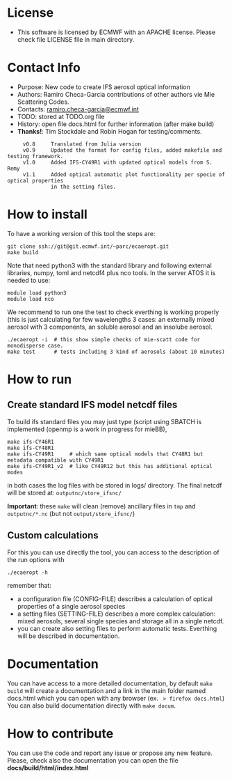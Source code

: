 
# License
  - This software is licensed by ECMWF with an APACHE license. Please check file LICENSE file in main directory.

# Contact Info

  - Purpose:  New code to create IFS aerosol optical information
  - Authors:  Ramiro Checa-Garcia
              contributions of other authors vie Mie Scattering Codes.
  - Contacts: ramiro.checa-garcia@ecmwf.int
  - TODO:     stored at TODO.org file
  - History:  open file docs.html for further information (after make build)
  - **Thanks!**:   Tim Stockdale and Robin Hogan for testing/comments.

```
     v0.8     Translated from Julia version
     v0.9     Updated the format for config files, added makefile and testing framework.
     v1.0     Added IFS-CY49R1 with updated optical models from S. Remy
     v1.1     Added optical automatic plot functionality per specie of optical properties 
              in the setting files. 
```

# How to install

To have a working version of this tool the steps are:

```
git clone ssh://git@git.ecmwf.int/~parc/ecaeropt.git
make build
```

Note that need python3 with the standard library and following external libraries, numpy, toml and netcdf4 plus nco tools. In the server ATOS it is needed to use:
```
module load python3
module load nco
```

We recommend to run one the test to check everthing is working properly (this is just calculating for few wavelengths 3 cases: an externally mixed aerosol with 3 components, an soluble aerosol and an insolube aerosol.

```
./ecaeropt -i  # this show simple checks of mie-scatt code for monodisperse case.
make test      # tests including 3 kind of aerosols (about 10 minutes)
```

# How to run

## Create standard IFS model netcdf files

To build ifs standard files you may just type (script using SBATCH is implemented (openmp is a work in progress for mieBB),

```
make ifs-CY46R1
make ifs-CY48R1
make ifs-CY49R1     # which same optical models that CY48R1 but metadata compatible with CY49R1
make ifs-CY49R1_v2  # like CY49R12 but this has additional optical modes 
```
in both cases the log files with be stored in logs/ directory. The final netcdf will be stored at: `outputnc/store_ifsnc/`

**Important**: these `make` will clean (remove) ancillary files in `tmp` and `outputnc/*.nc` (but not `output/store_ifsnc/`)

## Custom calculations

For this you can use directly the tool, you can access to the description of the run options with

```
./ecaeropt -h 
```

remember that:

-  a configuration file (CONFIG-FILE) describes a calculation of optical properties of a single aerosol species
-  a setting files (SETTING-FILE) describes a more complex calculation: mixed aerosols, several single species and storage all in a single netcdf.
-  you can create also setting files to perform automatic tests. Everthing will be described in documentation.

# Documentation

You can have access to a more detailed documentation, by default `make build` will create a documentation and a link in the main folder named docs.html which you can open with any browser (ex. ` > firefox docs.html`)
You can also build documentation directly with `make docum`.

# How to contribute

You can use the code and report any issue or propose any new feature. Please, check also
the documentation you can open the file **docs/build/html/index.html**




